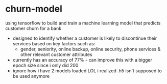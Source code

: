 # churn-model
using tensorflow to build and train a machine learning model that predicts customer churn for a bank
- designed to identify whether a customer is likely to discontinue their services based on key factors such as:
  - gender, seniority, online backup, online security, phone services & other relevant customer attributes
- currently has an accuracy of 77% - can improve this with a bigger epoch size since i only did 200
- ignore how i have 2 models loaded LOL i realized .h5 isn't supposed to be used anymore
